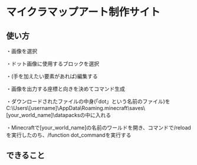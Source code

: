 # マイクラマップアート制作サイト
## 使い方
・画像を選択

・ドット画像に使用するブロックを選択

・(手を加えたい要素があれば)編集する

・画像を出力する座標と向きを決めてコマンド生成

・ダウンロードされたファイルの中身(「dot」という名前のファイル)をC:\Users\\[username]\AppData\Roaming\.minecraft\saves\\[your_world_name]\datapacksの中に入れる

・Minecraftで[your_world_name]の名前のワールドを開き、コマンドで/reloadを実行したのち、/function dot_commandを実行する
## できること

